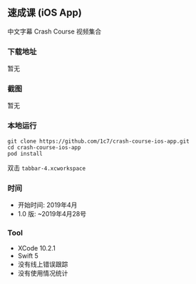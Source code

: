 ##  速成课 (iOS App)
中文字幕 Crash Course 视频集合

### 下载地址
暂无

### 截图
暂无

### 本地运行
```
git clone https://github.com/1c7/crash-course-ios-app.git
cd crash-course-ios-app
pod install
```
双击 `tabbar-4.xcworkspace`

### 时间
* 开始时间: 2019年4月
* 1.0 版: ~2019年4月28号

### Tool
* XCode 10.2.1
* Swift 5
* 没有线上错误跟踪
* 没有使用情况统计
